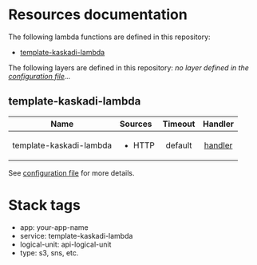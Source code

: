 # Resources documentation

The following lambda functions are defined in this repository:
- [template-kaskadi-lambda](#template-kaskadi-lambda)

The following layers are defined in this repository:
_no layer defined in the [configuration file](./serverless.yml)..._

## template-kaskadi-lambda <a name="template-kaskadi-lambda"></a>

|           Name          | Sources                | Timeout |                        Handler                        |
| :---------------------: | :--------------------- | :-----: | :---------------------------------------------------: |
| template-kaskadi-lambda | <ul><li>HTTP</li></ul> | default | [handler](./nested/folder/template-kaskadi-lambda.js) |

See [configuration file](./serverless.yml) for more details.

# Stack tags

- app: your-app-name
- service: template-kaskadi-lambda
- logical-unit: api-logical-unit
- type: s3, sns, etc.
